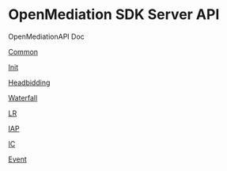 # OpenMediation SDK Server API

OpenMediationAPI Doc

<a href="SDK_COMMON.md">Common</a>

<a href="SDK_INIT.md">Init</a>

<a href="SDK_HB.md">Headbidding</a>

<a href="SDK_WF.md">Waterfall</a>

<a href="SDK_LR.md">LR</a>

<a href="SDK_IAP.md">IAP</a>

<a href="SDK_IC.md">IC</a>

<a href="SDK_EVENT.md">Event</a>
